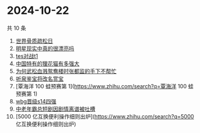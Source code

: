 # 2024-10-22

共 10 条

<!-- BEGIN ZHIHUSEARCH -->
<!-- 最后更新时间 Tue Oct 22 2024 10:47:30 GMT+0800 (China Standard Time) -->
1. [世界骨质疏松日](https://www.zhihu.com/search?q=世界骨质疏松日)
1. [明星现实中真的很漂亮吗](https://www.zhihu.com/search?q=明星现实中真的很漂亮吗)
1. [tes对战t1](https://www.zhihu.com/search?q=tes对战t1)
1. [中国特有的狸花猫有多强大](https://www.zhihu.com/search?q=中国特有的狸花猫有多强大)
1. [为何武松血溅鸳鸯楼时张都监的手下不帮忙](https://www.zhihu.com/search?q=为何武松血溅鸳鸯楼时张都监的手下不帮忙)
1. [听泉鉴宝将改名赏宝](https://www.zhihu.com/search?q=听泉鉴宝将改名赏宝)
1. [覃海洋 100 蛙预赛第 1](https://www.zhihu.com/search?q=覃海洋 100 蛙预赛第 1)
1. [wbg晋级s14四强](https://www.zhihu.com/search?q=wbg晋级s14四强)
1. [中老年霸总短剧因剧情离谱被吐槽](https://www.zhihu.com/search?q=中老年霸总短剧因剧情离谱被吐槽)
1. [5000 亿互换便利操作细则出炉](https://www.zhihu.com/search?q=5000 亿互换便利操作细则出炉)
<!-- END ZHIHUSEARCH -->
